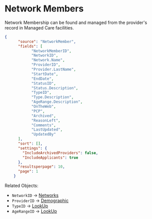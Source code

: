 # Network Members

Network Membership can be found and managed from the provider's record in Managed Care facilities.
    
    
```json
{
      "source": "NetworkMember",
      "fields": [
    		"NetworkMemberID",
    		"NetworkID",
    		"Network.Name",
    		"ProviderID",
    		"Provider.LastName",
    		"StartDate",
    		"EndDate",
    		"StatusID",
    		"Status.Description",
    		"TypeID",
    		"Type.Description",
    		"AgeRange.Description",
    		"OnTheWeb",
    		"PCP",
    		"Archived",
    		"ReasonLeft",
    		"Comments",
    		"LastUpdated",
    		"UpdatedBy"
      ],
      "sort": [],
      "settings": {
        "IncludeArchivedProviders": false,
        "IncludeApplicants": true
      },
      "resultsperpage": 10,
      "page": 1
    }
```
    

Related Objects:

  * `NetworkID` → [Networks](https://support.asm-inc.com/hc/en-us/articles/360049346594-Query-Endpoint#user-content-networks)
  * `ProviderID` → [Demographic](https://support.asm-inc.com/hc/en-us/articles/360049346594-Query-Endpoint#user-content-demographic)
  * `TypeID` → [LookUp](https://support.asm-inc.com/hc/en-us/articles/360049346594-Query-Endpoint#user-content-demographic)
  * `AgeRangeID` → [LookUp](https://support.asm-inc.com/hc/en-us/articles/360049346594-Query-Endpoint#user-content-demographic)